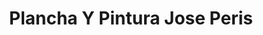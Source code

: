 ---
title: "Plancha Y Pintura Jose Peris"
url: /torrent/plancha-y-pintura-jose-peris/
shop: Autowerkstatt
---